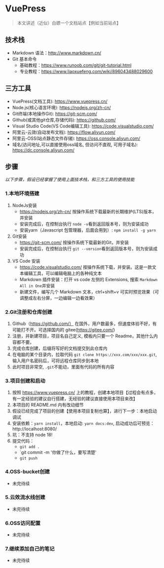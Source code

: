 # VuePress

> 本文讲述（近似）白嫖一个文档站点【例如当前站点】

## 技术栈
- Markdown 语法：http://www.markdown.cn/
- Git 基本命令
  - 基础教程：https://www.runoob.com/git/git-tutorial.html
  - 专业教程：https://www.liaoxuefeng.com/wiki/896043488029600

## 三方工具
- VuePress(文档工具): https://www.vuepress.cn/
- Node.js(核心语言环境): https://nodejs.org/zh-cn/
- Git终端(本地操作Git): https://git-scm.com/
- Github(或其他git仓库,存储代码): https://github.com/
- Visual Studio Code(VS Code编辑工具): https://code.visualstudio.com/
- 阿里云-云效(自动发布文档): https://flow.aliyun.com/
- 阿里云-OSS(站点静态文件存储): https://oss.console.aliyun.com/
- 域名(访问地址,可以直接使用oss域名, 但访问不直观, 可用子域名): https://dc.console.aliyun.com/

## 步骤
*以下步骤，假设已经掌握了使用上面技术栈，和三方工具的使用技能*

### 1.本地环境搭建
1. NodeJs安装
    - https://nodejs.org/zh-cn/ 按操作系统下载最新的长期维护(LTS)版本，并安装
    - 安装完成后，在控制台执行 `node -v`看到返回版本号，则为安装成功
    - 安装yarn（Javascript 包管理器，后面会用到）: `npm install -g yarn`
2. Git安装
    - https://git-scm.com/ 按操作系统下载最新的Git，并安装
    - 安装完成后，在控制台执行 `git --version`看到返回版本号，则为安装成功
3. VS Code 安装
    - https://code.visualstudio.com/ 按操作系统下载，并安装。这是一款文本编辑工具，可以编辑电脑上的各种纯文本
    - Markdown 插件安装：打开 vs code 左侧的 Extensions, 搜索 `Markdown All in One`并安装
    - 新建文件，编写几个 Markdown 文本，ctrl+shift+v 可实时预览效果（可调整成左右分屏，一边编辑一边看效果）

### 2.Git注册和仓库创建
1. Github（https://github.com/） 在国外，用户数最多，但速度体验不好，有可能打不开。可选择国内的 gitee(https://gitee.com/)
2. 注册，并新建项目，项目名自己定义, 模板内只要一个 Readme，其他什么内容都不要。
3. 完成仓库创建，后缀将写好的文档提交到此仓库内
4. 在电脑的某个目录内，拉取代码 `git clone https://xxx.com/xxx/xxx.git`, 输入用户名密码后，可将远程仓库同步到本地
5. 此时项目非常空, `.git`不能动，里面有代码的所有内容

### 3.项目创建和启动
1. 按照 https://www.vuepress.cn/ 上的教程，创建本地项目【过程会有点多，有一定经验的建议自行搭建，无经验的建议直接使用本项目来改】
2. 本项目的 README.md 内有改动细节
2. 假设已经完成了项目的创建【使用本项目复制也算】，进行下一步：本地启动调试
3. 安装依赖：`yarn install`，本地启动: `yarn docs:dev`, 启动成功后可预览：http://localhost:8080/
4. 坑：不支持 node 18!
5. 提交代码： 
   - `git add .`
   - `git commit -m '你做了什么，要写清楚'
   - `git push`

### 4.OSS-bucket创建
- 未完待续

### 5.云效流水线创建
- 未完待续

### 6.OSS访问配置
- 未完待续

### 7.继续添加自己的笔记
- 未完待续




